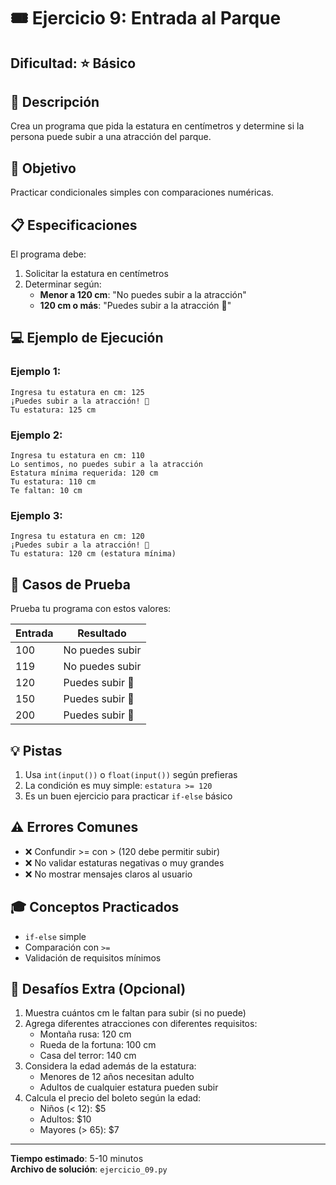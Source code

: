 # 🎟️ Ejercicio 9: Entrada al Parque

## Dificultad: ⭐ Básico

## 📝 Descripción

Crea un programa que pida la estatura en centímetros y determine si la persona puede subir a una atracción del parque.

## 🎯 Objetivo

Practicar condicionales simples con comparaciones numéricas.

## 📋 Especificaciones

El programa debe:

1. Solicitar la estatura en centímetros
2. Determinar según:
   - **Menor a 120 cm**: "No puedes subir a la atracción"
   - **120 cm o más**: "Puedes subir a la atracción 🎢"

## 💻 Ejemplo de Ejecución

### Ejemplo 1:
```
Ingresa tu estatura en cm: 125
¡Puedes subir a la atracción! 🎢
Tu estatura: 125 cm
```

### Ejemplo 2:
```
Ingresa tu estatura en cm: 110
Lo sentimos, no puedes subir a la atracción
Estatura mínima requerida: 120 cm
Tu estatura: 110 cm
Te faltan: 10 cm
```

### Ejemplo 3:
```
Ingresa tu estatura en cm: 120
¡Puedes subir a la atracción! 🎢
Tu estatura: 120 cm (estatura mínima)
```

## 🧪 Casos de Prueba

Prueba tu programa con estos valores:

| Entrada | Resultado |
|---------|-----------|
| 100 | No puedes subir |
| 119 | No puedes subir |
| 120 | Puedes subir 🎢 |
| 150 | Puedes subir 🎢 |
| 200 | Puedes subir 🎢 |

## 💡 Pistas

1. Usa `int(input())` o `float(input())` según prefieras
2. La condición es muy simple: `estatura >= 120`
3. Es un buen ejercicio para practicar `if-else` básico

## ⚠️ Errores Comunes

- ❌ Confundir >= con > (120 debe permitir subir)
- ❌ No validar estaturas negativas o muy grandes
- ❌ No mostrar mensajes claros al usuario

## 🎓 Conceptos Practicados

- `if-else` simple
- Comparación con `>=`
- Validación de requisitos mínimos

## 🚀 Desafíos Extra (Opcional)

1. Muestra cuántos cm le faltan para subir (si no puede)
2. Agrega diferentes atracciones con diferentes requisitos:
   - Montaña rusa: 120 cm
   - Rueda de la fortuna: 100 cm
   - Casa del terror: 140 cm
3. Considera la edad además de la estatura:
   - Menores de 12 años necesitan adulto
   - Adultos de cualquier estatura pueden subir
4. Calcula el precio del boleto según la edad:
   - Niños (< 12): $5
   - Adultos: $10
   - Mayores (> 65): $7

---

**Tiempo estimado**: 5-10 minutos  
**Archivo de solución**: `ejercicio_09.py`

